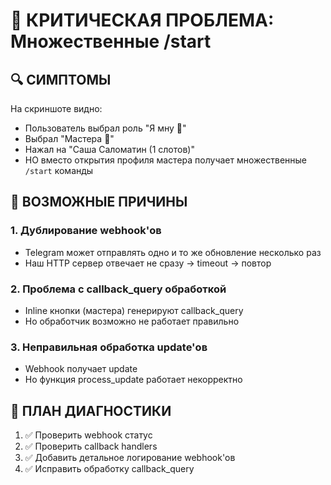 # 🚨 КРИТИЧЕСКАЯ ПРОБЛЕМА: Множественные /start

## 🔍 СИМПТОМЫ

На скриншоте видно:
- Пользователь выбрал роль "Я мну 🐙" 
- Выбрал "Мастера 👥"
- Нажал на "Саша Саломатин (1 слотов)"
- НО вместо открытия профиля мастера получает множественные `/start` команды

## 🎯 ВОЗМОЖНЫЕ ПРИЧИНЫ

### 1. Дублирование webhook'ов
- Telegram может отправлять одно и то же обновление несколько раз
- Наш HTTP сервер отвечает не сразу → timeout → повтор

### 2. Проблема с callback_query обработкой  
- Inline кнопки (мастера) генерируют callback_query
- Но обработчик возможно не работает правильно

### 3. Неправильная обработка update'ов
- Webhook получает update
- Но функция process_update работает некорректно

## 🔧 ПЛАН ДИАГНОСТИКИ

1. ✅ Проверить webhook статус
2. ✅ Проверить callback handlers
3. ✅ Добавить детальное логирование webhook'ов
4. ✅ Исправить обработку callback_query